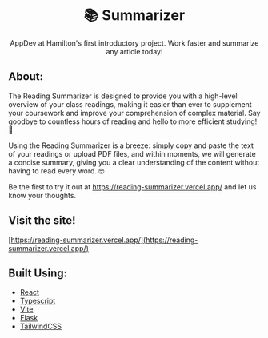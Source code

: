 <h1 align="center">📚 Summarizer</h1>

<p align="center"> AppDev at Hamilton's first introductory project. Work faster and summarize any article today!
    <br> 
</p>

## About: <a name = "about"></a>

The Reading Summarizer is designed to provide you with a high-level overview of your class readings, making it easier than ever to supplement your coursework and improve your comprehension of complex material. Say goodbye to countless hours of reading and hello to more efficient studying! 📘

Using the Reading Summarizer is a breeze: simply copy and paste the text of your readings or upload PDF files, and within moments, we will generate a concise summary, giving you a clear understanding of the content without having to read every word. 🤓

Be the first to try it out at https://reading-summarizer.vercel.app/ and let us know your thoughts.

## Visit the site! <a name="usage"></a>

[https://reading-summarizer.vercel.app/](https://reading-summarizer.vercel.app/)

## Built Using: <a name = "built_using"></a>

- [React](https://reactjs.org/)
- [Typescript](https://www.typescriptlang.org/)
- [Vite](https://vitejs.dev/)
- [Flask](https://flask.palletsprojects.com/en/2.2.x/)
- [TailwindCSS](https://tailwindcss.com/)

